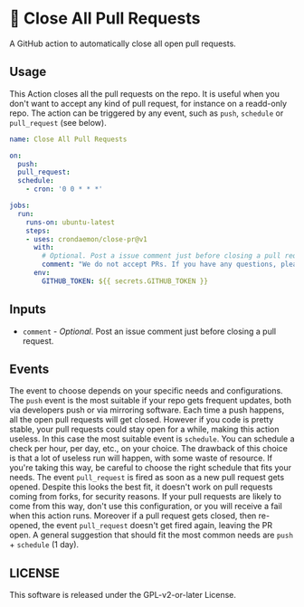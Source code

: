 # :no_entry_sign: Close All Pull Requests

A GitHub action to automatically close all open pull requests.

## Usage

This Action closes all the pull requests on the repo. It is useful when you don't want to accept any kind of pull request,
for instance on a readd-only repo. The action can be triggered by any event, such as `push`, `schedule` or `pull_request`
(see below).

```yaml
name: Close All Pull Requests

on:
  push:
  pull_request:
  schedule:
    - cron: '0 0 * * *'

jobs:
  run:
    runs-on: ubuntu-latest
    steps:
    - uses: crondaemon/close-pr@v1
      with:
        # Optional. Post a issue comment just before closing a pull request.
        comment: "We do not accept PRs. If you have any questions, please feel free to contact us."
      env:
        GITHUB_TOKEN: ${{ secrets.GITHUB_TOKEN }}
```

## Inputs

- `comment` - *Optional*. Post an issue comment just before closing a pull request.

## Events

The event to choose depends on your specific needs and configurations. The `push` event is the most suitable if your repo gets
frequent updates, both via developers push or via mirroring software. Each time a push happens, all the open pull requests will
get closed. However if you code is pretty stable, your pull requests could stay open for a while, making this action useless.
In this case the most suitable event is `schedule`. You can schedule a check per hour, per day, etc., on your choice. The drawback
of this choice is that a lot of useless run will happen, with some waste of resource. If you're taking this way, be careful to
choose the right schedule that fits your needs. The event `pull_request` is fired as soon as a new pull request gets opened.
Despite this looks the best fit, it doesn't work on pull requests coming from forks, for security reasons. If your pull requests
are likely to come from this way, don't use this configuration, or you will receive a fail when this action runs. Moreover if
a pull request gets closed, then re-opened, the event `pull_request` doesn't get fired again, leaving the PR open. A general
suggestion that should fit the most common needs are `push` + `schedule` (1 day).

## LICENSE

This software is released under the GPL-v2-or-later License.
